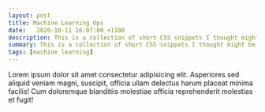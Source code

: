 ```yaml
---
layout: post
title: Machine Learning Ops
date:   2020-10-11 16:07:00 +1100 
description: This is a collection of short CSS snippets I thought might be useful for beginners
summary: This is a collection of short CSS snippets I thought might be useful for beginners.
tags: [machine learning]
---
```


Lorem ipsum dolor sit amet consectetur adipisicing elit. Asperiores sed aliquid veniam magni, suscipit, officia ullam delectus harum placeat minima facilis! Cum doloremque blanditiis molestiae officia reprehenderit molestias et fugit!